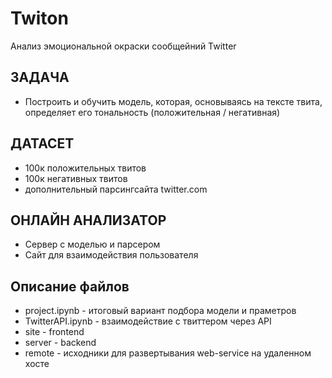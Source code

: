 # Twiton
Анализ эмоциональной окраски сообщейний Twitter

## ЗАДАЧА
* Построить и обучить модель, которая, основываясь на тексте твита, определяет его тональность (положительная / негативная)

## ДАТАСЕТ

* 100к положительных твитов
* 100к негативных твитов
* дополнительный парсингсайта twitter.com

## ОНЛАЙН АНАЛИЗАТОР
* Сервер с моделью и парсером
* Сайт для взаимодействия пользователя

## Описание файлов
* project.ipynb - итоговый вариант подбора модели и праметров
* TwitterAPI.ipynb - взаимодействие с твиттером через API
* site - frontend
* server - backend
* remote - исходники для развертывания web-service на удаленном хосте
